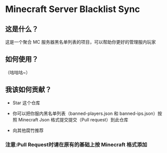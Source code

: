 # Minecraft Server Blacklist Sync

## 这是什么？

这是一个聚合 MC 服务器黑名单列表的项目，可以帮助你更好的管理服内玩家

## 如何使用？

（咕咕咕~）

## 我该如何贡献？

- Star 这个仓库

- 你可以把你服内黑名单列表（banned-players.json 和 banned-ips.json）按照 Minecraft Json 格式提交提交（Pull request）到此仓库

- 向其他腐竹推荐

### 注意:Pull Request时请在原有的基础上按 Minecraft 格式添加
